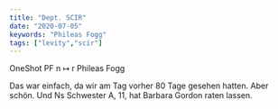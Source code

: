 ```yaml
---
title: "Dept. SCIR"
date: "2020-07-05"
keywords: "Phileas Fogg"
tags: ["levity","scir"]
---
```

OneShot PF n ↦ r Phileas Fogg

Das war einfach, da wir am Tag vorher 80 Tage gesehen hatten. Aber schön. Und Ns Schwester A, 11, hat Barbara Gordon raten lassen.